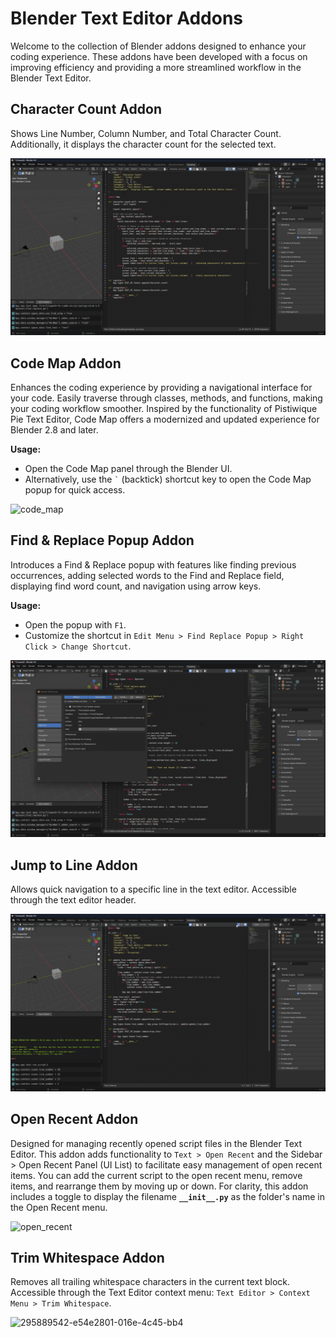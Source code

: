 # Blender Text Editor Addons

Welcome to the collection of Blender addons designed to enhance your coding experience. These addons have been developed with a focus on improving efficiency and providing a more streamlined workflow in the Blender Text Editor.

## Character Count Addon

Shows Line Number, Column Number, and Total Character Count. Additionally, it displays the character count for the selected text.

![count](gif/character_count.gif)

## Code Map Addon

Enhances the coding experience by providing a navigational interface for your code. Easily traverse through classes, methods, and functions, making your coding workflow smoother. Inspired by the functionality of Pistiwique Pie Text Editor, Code Map offers a modernized and updated experience for Blender 2.8 and later.

**Usage:**
- Open the Code Map panel through the Blender UI.
- Alternatively, use the `` ` `` (backtick) shortcut key to open the Code Map popup for quick access.

![code_map](gif/code_map.gif)

## Find & Replace Popup Addon

Introduces a Find & Replace popup with features like finding previous occurrences, adding selected words to the Find and Replace field, displaying find word count, and navigation using arrow keys.

**Usage:**
- Open the popup with `F1`.
- Customize the shortcut in `Edit Menu > Find Replace Popup > Right Click > Change Shortcut`.

![find](gif/find_replace.gif)

## Jump to Line Addon

Allows quick navigation to a specific line in the text editor. Accessible through the text editor header.

![292867176-2895cb7f-f12b-4a93-b84](gif/jump_to_line.gif)

## Open Recent Addon

Designed for managing recently opened script files in the Blender Text Editor. This addon adds functionality to `Text > Open Recent` and the Sidebar > Open Recent Panel (UI List) to facilitate easy management of open recent items. You can add the current script to the open recent menu, remove items, and rearrange them by moving up or down. For clarity, this addon includes a toggle to display the filename **`__init__.py`** as the folder's name in the Open Recent menu.

![open_recent](gif/open_recent.gif)

## Trim Whitespace Addon

Removes all trailing whitespace characters in the current text block. Accessible through the Text Editor context menu: `Text Editor > Context Menu > Trim Whitespace`.

![295889542-e54e2801-016e-4c45-bb4](gif/trim_whitespace.gif)
